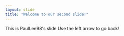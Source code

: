 ```yaml
---
layout: slide
title: "Welcome to our second slide!"
---
```

This is PaulLee98's slide
Use the left arrow to go back!
